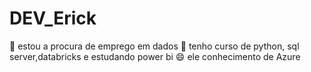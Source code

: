 # DEV_Erick

🔭 estou a procura de emprego em dados
🌱 tenho curso de python, sql server,databricks e estudando power bi
😄 ele
conhecimento de Azure
